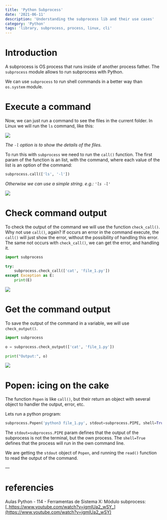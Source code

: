 ```yaml
---
title: 'Python Subprocess'
date: '2021-06-11'
description: 'Understanding the subprocess lib and their use cases'
category: 'Python'
tags: 'library, subprocess, process, linux, cli'
---
```


# Introduction

A subprocess is OS process that runs inside of another process father. The `subprocess` module allows to run subprocess with Python.

We can use `subprocess` to run shell commands in a better way than `os.system` module.

# Execute a command

Now, we can just run a command to see the files in the current folder. In Linux we will run the `ls` command, like this:

![](/assets/post/python-subprocess/screenshot_1.png)

_The `-l` option is to show the details of the files._

To run this with `subprocess` we need to run the `call()` function. The first param of the function is an list, with the command, where each value of the list is an option of the command:

```python
subprocess.call(['ls', '-l'])
```
_Otherwise we can use a simple string. e.g.: `'ls -l'`_

![](/assets/post/python-subprocess/screenshot_2.png)


#  Check command output

To check the output of the command we will use the function `check_call()`. Why not use `call()`, again? If occurs an error in the command execute, the `call()` will just show the error, without the possibility of handling this error. The same not occurs with `check_call()`, we can get the error, and handling it.

```python
import subprocess  
  
try:  
    subprocess.check_call(['cat', 'file_1.py']) 
except Exception as E:  
    print(E)
```
![](/assets/post/python-subprocess/screenshot_3.png)


# Get the command output

To save the output of the command in a variable, we will use `check_output()`.

```python
import subprocess  
  
o = subprocess.check_output(['cat', 'file_1.py'])  
  
print("Output:", o)
```

![](/assets/post/python-subprocess/screenshot_4.png)

# Popen: icing on the cake

The function `Popen` is like `call()`, but their return an object with several object to handler the output, error, etc.

Lets run a python program:

```python
subprocess.Popen('python3 file_1.py', stdout=subprocess.PIPE, shell=True).stdout.read()
```
The `stdout=subprocess.PIPE` param defines that the output of the subprocess is not the terminal, but the own process. The `shell=True` defines that the process will run in the own command line.

We are getting the `stdout` object of `Popen`, and running the `read()` function to read the output of the command. 

—

# referencies

Aulas Python - 114 - Ferramentas de Sistema X: Módulo subprocess: [_https://www.youtube.com/watch?v=jgmIUa2_wSY_](https://www.youtube.com/watch?v=jgmIUa2_wSY)


